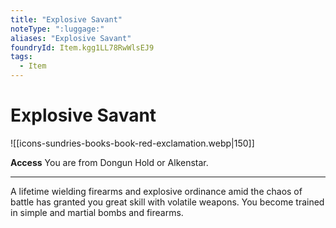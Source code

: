 ```yaml
---
title: "Explosive Savant"
noteType: ":luggage:"
aliases: "Explosive Savant"
foundryId: Item.kgg1LL78RwWlsEJ9
tags:
  - Item
---
```


# Explosive Savant
![[icons-sundries-books-book-red-exclamation.webp|150]]

**Access** You are from Dongun Hold or Alkenstar.

* * *

A lifetime wielding firearms and explosive ordinance amid the chaos of battle has granted you great skill with volatile weapons. You become trained in simple and martial bombs and firearms.
